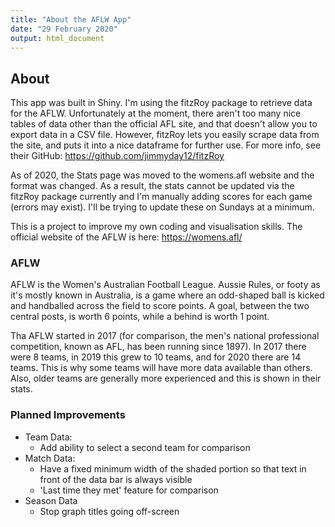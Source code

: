 ```yaml
---
title: "About the AFLW App"
date: "29 February 2020"
output: html_document
---
```


## About
This app was built in Shiny. I'm using the fitzRoy package to retrieve data for the AFLW. Unfortunately at the moment, there aren't too many nice tables of data other than the official AFL site, and that doesn't allow you to export data in a CSV file. However, fitzRoy lets you easily scrape data from the site, and puts it into a nice dataframe for further use. For more info, see their GitHub: https://github.com/jimmyday12/fitzRoy

As of 2020, the Stats page was moved to the womens.afl website and the format was changed. As a result, the stats cannot be updated via the fitzRoy package currently and I'm manually adding scores for each game (errors may exist). I'll be trying to update these on Sundays at a minimum.

This is a project to improve my own coding and visualisation skills. The official website of the AFLW is here: https://womens.afl/

### AFLW

AFLW is the Women's Australian Football League. Aussie Rules, or footy as it's mostly known in Australia, is a game where an odd-shaped ball is kicked and handballed across the field to score points. A goal, between the two central posts, is worth 6 points, while a behind is worth 1 point.

Tha AFLW started in 2017 (for comparison, the men's national professional competition, known as AFL, has been running since 1897). In 2017 there were 8 teams, in 2019 this grew to 10 teams, and for 2020 there are 14 teams. This is why some teams will have more data available than others. Also, older teams are generally more experienced and this is shown in their stats.

### Planned Improvements
* Team Data:
    + Add ability to select a second team for comparison
* Match Data:
    + Have a fixed minimum width of the shaded portion so that text in front of the data bar is always visible
    + 'Last time they met' feature for comparison
* Season Data 
    + Stop graph titles going off-screen
